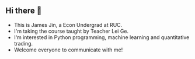 ## Hi there 👋

- This is James Jin, a Econ Undergrad at RUC.  
- I'm taking the course taught by Teacher Lei Ge. 
- I‘m interested in Python programming, machine learning and quantitative trading.
- Welcome everyone to communicate with me!

